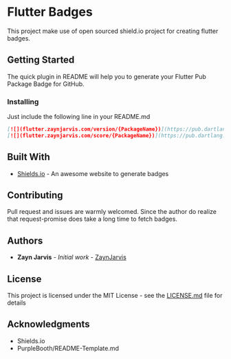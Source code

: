 # Flutter Badges

This project make use of open sourced shield.io project for creating flutter badges.

## Getting Started

The quick plugin in README will help you to generate your Flutter Pub Package Badge for GitHub.

### Installing

Just include the following line in your README.md

```md
[![](flutter.zaynjarvis.com/version/{PackageName})](https://pub.dartlang.org/packages/{PackageName})
[![](flutter.zaynjarvis.com/score/{PackageName})](https://pub.dartlang.org/packages/{PackageName})
```

## Built With

- [Shields.io](https://shields.io/#/) - An awesome website to generate badges

## Contributing

Pull request and issues are warmly welcomed. Since the author do realize that request-promise does take a long time to fetch badges.

## Authors

- **Zayn Jarvis** - _Initial work_ - [ZaynJarvis](https://github.com/ZaynJarvis)

## License

This project is licensed under the MIT License - see the [LICENSE.md](LICENSE.md) file for details

## Acknowledgments

- Shields.io
- PurpleBooth/README-Template.md
